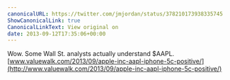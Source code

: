 ```yaml
---
canonicalURL: https://twitter.com/jmjordan/status/378210173938335745
ShowCanonicalLink: true
CanonicalLinkText: View original on
date: 2013-09-12T17:35:06+00:00
---
```

Wow. Some Wall St. analysts actually understand $AAPL. [www.valuewalk.com/2013/09/apple-inc-aapl-iphone-5c-positive/](http://www.valuewalk.com/2013/09/apple-inc-aapl-iphone-5c-positive/)